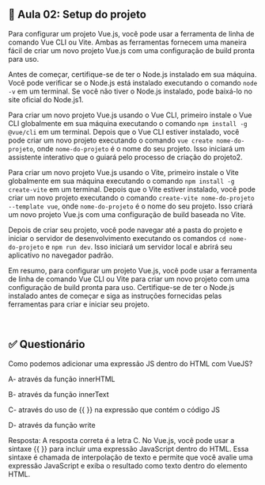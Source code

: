 ## 📝 Aula 02: Setup do projeto
Para configurar um projeto Vue.js, você pode usar a ferramenta de linha de comando Vue CLI ou Vite. Ambas as ferramentas fornecem uma maneira fácil de criar um novo projeto Vue.js com uma configuração de build pronta para uso.

Antes de começar, certifique-se de ter o Node.js instalado em sua máquina. Você pode verificar se o Node.js está instalado executando o comando ``node -v`` em um terminal. Se você não tiver o Node.js instalado, pode baixá-lo no site oficial do Node.js1.

Para criar um novo projeto Vue.js usando o Vue CLI, primeiro instale o Vue CLI globalmente em sua máquina executando o comando ``npm install -g @vue/cli`` em um terminal. Depois que o Vue CLI estiver instalado, você pode criar um novo projeto executando o comando ``vue create nome-do-projeto``, onde ``nome-do-projeto`` é o nome do seu projeto. Isso iniciará um assistente interativo que o guiará pelo processo de criação do projeto2.

Para criar um novo projeto Vue.js usando o Vite, primeiro instale o Vite globalmente em sua máquina executando o comando ``npm install -g create-vite`` em um terminal. Depois que o Vite estiver instalado, você pode criar um novo projeto executando o comando ``create-vite nome-do-projeto --template vue``, onde ``nome-do-projeto`` é o nome do seu projeto. Isso criará um novo projeto Vue.js com uma configuração de build baseada no Vite.

Depois de criar seu projeto, você pode navegar até a pasta do projeto e iniciar o servidor de desenvolvimento executando os comandos ``cd nome-do-projeto`` e ``npm run dev``. Isso iniciará um servidor local e abrirá seu aplicativo no navegador padrão.

Em resumo, para configurar um projeto Vue.js, você pode usar a ferramenta de linha de comando Vue CLI ou Vite para criar um novo projeto com uma configuração de build pronta para uso. Certifique-se de ter o Node.js instalado antes de começar e siga as instruções fornecidas pelas ferramentas para criar e iniciar seu projeto.

<br>

## ✅ Questionário
Como podemos adicionar uma expressão JS dentro do HTML com VueJS?

A- através da função innerHTML

B- através da função innerText

C- através do uso de {{ }} na expressão que contém o código JS

D- através da função write

Resposta: A resposta correta é a letra C. No Vue.js, você pode usar a sintaxe {{ }} para incluir uma expressão JavaScript dentro do HTML. Essa sintaxe é chamada de interpolação de texto e permite que você avalie uma expressão JavaScript e exiba o resultado como texto dentro do elemento HTML.